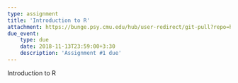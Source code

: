 ```yaml
---
type: assignment
title: 'Introduction to R'
attachment: https://bunge.psy.cmu.edu/hub/user-redirect/git-pull?repo=https%3A%2F%2Fgithub.com%2Fjrasero%2Fcm-85309-2023-labs&branch=master&urlpath=tree%2Fcm-85309-2023-labs%2F01-intro_R.ipynb
due_event: 
    type: due
    date: 2018-11-13T23:59:00+3:30
    description: 'Assignment #1 due'
---
```


Introduction to R
